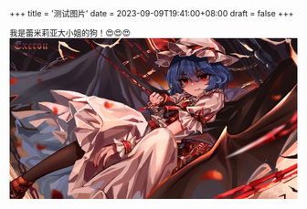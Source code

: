 +++
title = '测试图片'
date = 2023-09-09T19:41:00+08:00
draft = false
+++

我是蕾米莉亚大小姐的狗！😍😍😍
![蕾米](81fab898785eb2f780.jpg)
